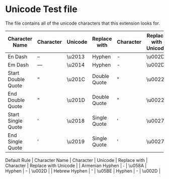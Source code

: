# Unicode Test file

The file contains all of the unicode characters that this extension looks for.

| Character Name     | Character | Unicode | Replace with | Character | Replace with Unicode |
| ------------------ | --------- | ------- | ------------ | --------- | -------------------- |
| En Dash            | –         | \\u2013 | Hyphen       | -         | \\u002D              |
| Em Dash            | —         | \\u2014 | Hyphen       | -         | \\u002D              |
| Start Double Quote | “         | \\u201C | Double Quote | "         | \\u0022              |
| End Double Quote   | ”         | \\u201D | Double Quote | "         | \\u0022              |
| Start Single Quote | ‘         | \\u2018 | Single Quote | '         | \\u0027              |
| End Single Quote   | ’         | \\u2019 | Single Quote | '         | \\u0027              |

Default Rule
| Character Name     | Character | Unicode | Replace with | Character | Replace with Unicode |
| Armenian Hyphen    | ֊         | \\u058A | Hyphen       | -         | \\u002D              |
| Hebrew Hyphen      | ־         | \\u05BE | Hyphen       | -         | \\u002D              |
